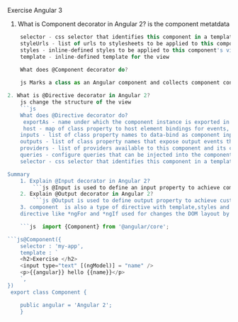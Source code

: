 Exercise Angular 3


1. What is Component decorator in Angular 2?
	is the component metatdata
```js
	selector - css selector that identifies this component in a template
	styleUrls - list of urls to stylesheets to be applied to this component's view
	styles - inline-defined styles to be applied to this component's view
	template - inline-defined template for the view
	
	What does @Component decorator do?

	js Marks a class as an Angular component and collects component configuration metadata.

2. What is @Directive decorator in Angular 2?
	js change the structure of the view
	```js
	What does @Directive decorator do?
	 exportAs - name under which the component instance is exported in a template
	 host - map of class property to host element bindings for events, properties and attributes
	inputs - list of class property names to data-bind as component inputs
	outputs - list of class property names that expose output events that others can subscribe to
	providers - list of providers available to this component and its children
	queries - configure queries that can be injected into the component
	selector - css selector that identifies this component in a template

Summary
	1. Explain @Input decorator in Angular 2?
		```js @Input is used to define an input property to achieve component property binding
	2. Explain @Output decorator in Angular 2?
		```js @Output is used to define output property to achieve custom event binding.
	3. component  is also a type of directive with template,styles and logic part
	directive like *ngFor and *ngIf used for changes the DOM layout by adding and removing DOM elements. 

	```js  import {Component} from '@angular/core';

```js@Component({
    selector : 'my-app',
    template : `
    <h2>Exercise </h2>
    <input type="text" [(ngModel)] = "name" />
    <p>{{angular}} hello {{name}}</p>
    `,
})
 export class Component {

    public angular = 'Angular 2';
 	}

